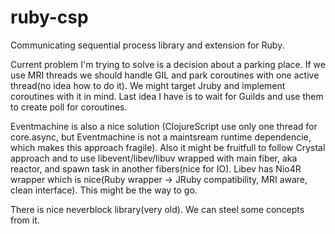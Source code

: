 # ruby-csp
Communicating sequential process library and extension for Ruby.

Current problem I'm trying to solve is a decision about a parking place. If we use MRI threads we should handle GIL and park coroutines with one active thread(no idea how to do it). We might target Jruby and implement coroutines with it in mind. Last idea I have is to wait for Guilds and use them to create poll for coroutines.

Eventmachine is also a nice solution (ClojureScript use only one thread for core.async, but Eventmachine is not a maintsream runtime dependencie, which makes this approach fragile). Also it might be fruitfull to follow Crystal approach and to use libevent/libev/libuv wrapped with main fiber, aka reactor, and spawn task in another fibers(nice for IO). Libev has Nio4R wrapper which is nice(Ruby wrapper -> JRuby compatibility, MRI aware, clean interface). This might be the way to go.

There is nice neverblock library(very old). We can steel some concepts from it.
